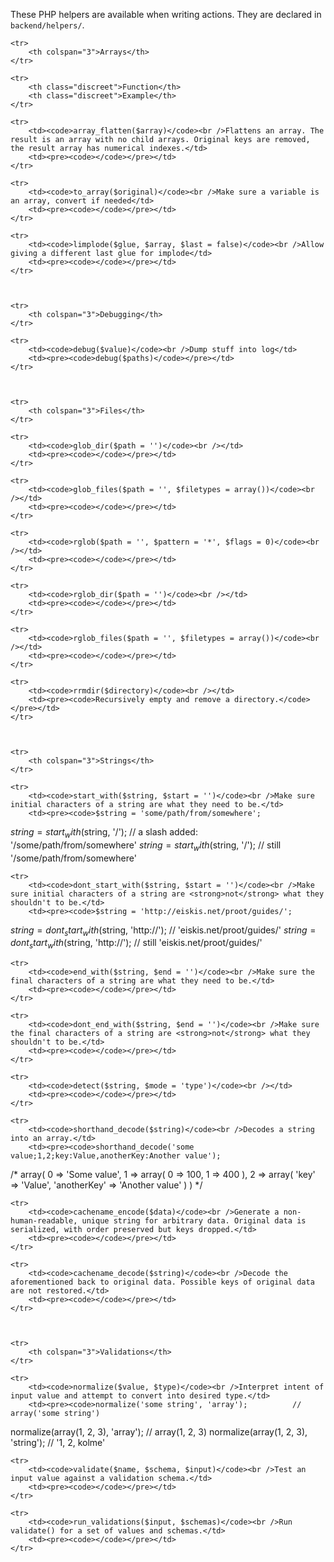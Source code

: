 
These PHP helpers are available when writing actions. They are declared in `backend/helpers/`.



<table>

	<tr>
		<th colspan="3">Arrays</th>
	</tr>

	<tr>
		<th class="discreet">Function</th>
		<th class="discreet">Example</th>
	</tr>

	<tr>
		<td><code>array_flatten($array)</code><br />Flattens an array. The result is an array with no child arrays. Original keys are removed, the result array has numerical indexes.</td>
		<td><pre><code></code></pre></td>
	</tr>

	<tr>
		<td><code>to_array($original)</code><br />Make sure a variable is an array, convert if needed</td>
		<td><pre><code></code></pre></td>
	</tr>

	<tr>
		<td><code>limplode($glue, $array, $last = false)</code><br />Allow giving a different last glue for implode</td>
		<td><pre><code></code></pre></td>
	</tr>



	<tr>
		<th colspan="3">Debugging</th>
	</tr>

	<tr>
		<td><code>debug($value)</code><br />Dump stuff into log</td>
		<td><pre><code>debug($paths)</code></pre></td>
	</tr>



	<tr>
		<th colspan="3">Files</th>
	</tr>

	<tr>
		<td><code>glob_dir($path = '')</code><br /></td>
		<td><pre><code></code></pre></td>
	</tr>

	<tr>
		<td><code>glob_files($path = '', $filetypes = array())</code><br /></td>
		<td><pre><code></code></pre></td>
	</tr>

	<tr>
		<td><code>rglob($path = '', $pattern = '*', $flags = 0)</code><br /></td>
		<td><pre><code></code></pre></td>
	</tr>

	<tr>
		<td><code>rglob_dir($path = '')</code><br /></td>
		<td><pre><code></code></pre></td>
	</tr>

	<tr>
		<td><code>rglob_files($path = '', $filetypes = array())</code><br /></td>
		<td><pre><code></code></pre></td>
	</tr>

	<tr>
		<td><code>rrmdir($directory)</code><br /></td>
		<td><pre><code>Recursively empty and remove a directory.</code></pre></td>
	</tr>



	<tr>
		<th colspan="3">Strings</th>
	</tr>

	<tr>
		<td><code>start_with($string, $start = '')</code><br />Make sure initial characters of a string are what they need to be.</td>
		<td><pre><code>$string = 'some/path/from/somewhere';
$string = start_with($string, '/');    // a slash added: '/some/path/from/somewhere'
$string = start_with($string, '/');    // still '/some/path/from/somewhere'</code></pre></td>
	</tr>

	<tr>
		<td><code>dont_start_with($string, $start = '')</code><br />Make sure initial characters of a string are <strong>not</strong> what they shouldn't to be.</td>
		<td><pre><code>$string = 'http://eiskis.net/proot/guides/';
$string = dont_start_with($string, 'http://');    // 'eiskis.net/proot/guides/'
$string = dont_start_with($string, 'http://');    // still 'eiskis.net/proot/guides/'</code></pre></td>
	</tr>

	<tr>
		<td><code>end_with($string, $end = '')</code><br />Make sure the final characters of a string are what they need to be.</td>
		<td><pre><code></code></pre></td>
	</tr>

	<tr>
		<td><code>dont_end_with($string, $end = '')</code><br />Make sure the final characters of a string are <strong>not</strong> what they shouldn't to be.</td>
		<td><pre><code></code></pre></td>
	</tr>

	<tr>
		<td><code>detect($string, $mode = 'type')</code><br /></td>
		<td><pre><code></code></pre></td>
	</tr>

	<tr>
		<td><code>shorthand_decode($string)</code><br />Decodes a string into an array.</td>
		<td><pre><code>shorthand_decode('some value;1,2;key:Value,anotherKey:Another value');
/* array(
	0 => 'Some value',
	1 => array(
		0 => 100,
		1 => 400
	),
	2 => array(
		'key' => 'Value',
		'anotherKey' => 'Another value'
	)
) */</code></pre></td>
	</tr>

	<tr>
		<td><code>cachename_encode($data)</code><br />Generate a non-human-readable, unique string for arbitrary data. Original data is serialized, with order preserved but keys dropped.</td>
		<td><pre><code></code></pre></td>
	</tr>

	<tr>
		<td><code>cachename_decode($string)</code><br />Decode the aforementioned back to original data. Possible keys of original data are not restored.</td>
		<td><pre><code></code></pre></td>
	</tr>



	<tr>
		<th colspan="3">Validations</th>
	</tr>

	<tr>
		<td><code>normalize($value, $type)</code><br />Interpret intent of input value and attempt to convert into desired type.</td>
		<td><pre><code>normalize('some string', 'array');          // array('some string')
normalize(array(1, 2, 3), 'array');         // array(1, 2, 3)
normalize(array(1, 2, 3), 'string');        // '1, 2, kolme'</code></pre></td>
	</tr>

	<tr>
		<td><code>validate($name, $schema, $input)</code><br />Test an input value against a validation schema.</td>
		<td><pre><code></code></pre></td>
	</tr>

	<tr>
		<td><code>run_validations($input, $schemas)</code><br />Run validate() for a set of values and schemas.</td>
		<td><pre><code></code></pre></td>
	</tr>

</table>
